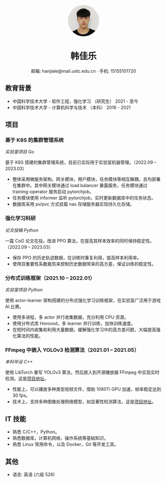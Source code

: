 <center>
    <span>
        <img src="./avatar.jpg" width="96px" style="width:100px; height:100px; border-radius:50%;">
    </span>
    <h1>韩佳乐</h1>
    <div>
        <span>
            邮箱:
            hanjiale@mail.ustc.edu.cn
        </span>
        ·
        <span>
            手机:
            15155101720
        </span>
    </div>
</center>

## 教育背景

- 中国科学技术大学 - 软件工程，强化学习 （研究生） 2021 - 至今
- 中国科学技术大学 - 计算机科学与技术 （本科） 2016 - 2021

## 项目

### 基于 K8S 的集群管理系统

_实验室项目 Go_

基于 K8S 搭建的集群管理系统，目前已实际用于实验室机器管理。（2022.09 – 2023.03）

- 整体采用微服务架构，网关模块，用户模块，任务模块等相互解耦，且均部署在集群中。其中网关模块通过 load balancer 暴露服务，任务模块通过 training-operator 服务启动 pytorchjob。
- 任务模块使用 informer 监听 pytorchjob，实时更新数据库中的任务状态。
- 数据库采用 pv/pvc 方式挂载 nas 存储服务器实现持久化存储。

### 强化学习科研

_论文投稿 Python_

一篇 CoG 论文在投。改进 PPO 算法，在提高其样本效率的同时保持稳定性。（2022.09 – 2023.03）

- 保存 PPO 的历史轨迹数据，在训练时重复利用，提高样本利用率。
- 使用双重要性系数裁剪来控制历史数据带来的高方差，保证训练的稳定性。

### 分布式训练框架（2021.10 – 2022.01）

_实验室项目 Python_

使用 actor-learner 架构搭建的分布式强化学习训练框架，在实验室广泛用于游戏 AI 比赛。

- 使用多进程，多 actor 并行收集数据，充分利用 CPU 资源。
- 使用分布式库 Horovod，多 learner 并行训练，加快训练速度。
- 在短时间内收集和利用大量数据，缓解强化学习中的高方差问题，大幅提高强化算法的性能。

### FFmpeg 中嵌入 YOLOv3 检测算法（2021.01 – 2021.05）

_本科毕设 C++_

使用 LibTorch 重写 YOLOv3 算法，然后嵌入到开源播放器 FFmpeg 中实现实时检测。这是[项目地址](https://github.com/hanjialeOK/YOLOv3-in-FFmpeg)。

- 性能上，可以播放多种类型视频文件，借助 1080Ti GPU 加速，帧率稳定达到 30 fps。
- 技术上，支持多种图像处理网络模型，如显著性检测算法，这是[项目地址](https://github.com/hanjialeOK/PoolNet-in-FFmpeg)。

## IT 技能

- 熟悉 C/C++，Python。
- 熟悉数据库，计算机网络，操作系统等基础知识。
- 熟悉 Linux 常用命令，以及 Docker，Git 等开发工具。

## 其他

- 语言: 英语 (六级 526)
